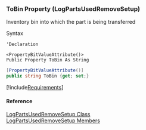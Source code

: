 ﻿### ToBin Property (LogPartsUsedRemoveSetup)

Inventory bin into which the part is being transferred

Syntax

```vbnet
'Declaration

<PropertyBitValueAttribute()>
Public Property ToBin As String
```

```csharp
[PropertyBitValueAttribute()]
public string ToBin {get; set;}
```

[!include[Requirements](../partials/requirements.md)]

#### Reference

[LogPartsUsedRemoveSetup Class](FChoice.Toolkits.Clarify~FChoice.Toolkits.Clarify.FieldOps.LogPartsUsedRemoveSetup.md)  
[LogPartsUsedRemoveSetup Members](FChoice.Toolkits.Clarify~FChoice.Toolkits.Clarify.FieldOps.LogPartsUsedRemoveSetup_members.md)